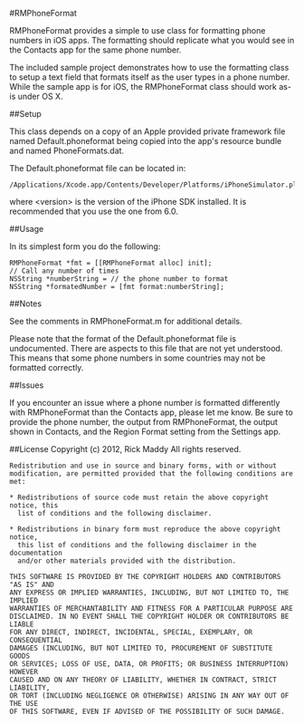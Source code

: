 #RMPhoneFormat

RMPhoneFormat provides a simple to use class for formatting phone numbers in iOS apps. The formatting should replicate what you would see in the Contacts app for the same phone number.

The included sample project demonstrates how to use the formatting class to setup a text field that formats itself as the user types in a phone number. While the sample app is for iOS, the RMPhoneFormat class should work as-is under OS X.

##Setup

This class depends on a copy of an Apple provided private framework file named Default.phoneformat being copied into the app's resource bundle and named PhoneFormats.dat.

The Default.phoneformat file can be located in:

    /Applications/Xcode.app/Contents/Developer/Platforms/iPhoneSimulator.platform/Developer/SDKs/iPhoneSimulator<version>.sdk/System/Library/PrivateFrameworks/AppSupport.framework

where \<version\> is the version of the iPhone SDK installed. It is recommended that you use the one from 6.0.

##Usage

In its simplest form you do the following:

    RMPhoneFormat *fmt = [[RMPhoneFormat alloc] init];
    // Call any number of times
    NSString *numberString = // the phone number to format
    NSString *formatedNumber = [fmt format:numberString];

##Notes

See the comments in RMPhoneFormat.m for additional details.

Please note that the format of the Default.phoneformat file is undocumented. There are aspects to this file that are not yet understood. This means that some phone numbers in some countries may not be formatted correctly.

##Issues

If you encounter an issue where a phone number is formatted differently with RMPhoneFormat than the Contacts app, please let me know. Be sure to provide the phone number, the output from RMPhoneFormat, the output shown in Contacts, and the Region Format setting from the Settings app.

##License
    Copyright (c) 2012, Rick Maddy
    All rights reserved.

    Redistribution and use in source and binary forms, with or without
    modification, are permitted provided that the following conditions are met:

    * Redistributions of source code must retain the above copyright notice, this
      list of conditions and the following disclaimer.

    * Redistributions in binary form must reproduce the above copyright notice,
      this list of conditions and the following disclaimer in the documentation
      and/or other materials provided with the distribution.

    THIS SOFTWARE IS PROVIDED BY THE COPYRIGHT HOLDERS AND CONTRIBUTORS "AS IS" AND
    ANY EXPRESS OR IMPLIED WARRANTIES, INCLUDING, BUT NOT LIMITED TO, THE IMPLIED
    WARRANTIES OF MERCHANTABILITY AND FITNESS FOR A PARTICULAR PURPOSE ARE
    DISCLAIMED. IN NO EVENT SHALL THE COPYRIGHT HOLDER OR CONTRIBUTORS BE LIABLE
    FOR ANY DIRECT, INDIRECT, INCIDENTAL, SPECIAL, EXEMPLARY, OR CONSEQUENTIAL
    DAMAGES (INCLUDING, BUT NOT LIMITED TO, PROCUREMENT OF SUBSTITUTE GOODS
    OR SERVICES; LOSS OF USE, DATA, OR PROFITS; OR BUSINESS INTERRUPTION) HOWEVER
    CAUSED AND ON ANY THEORY OF LIABILITY, WHETHER IN CONTRACT, STRICT LIABILITY,
    OR TORT (INCLUDING NEGLIGENCE OR OTHERWISE) ARISING IN ANY WAY OUT OF THE USE
    OF THIS SOFTWARE, EVEN IF ADVISED OF THE POSSIBILITY OF SUCH DAMAGE.
